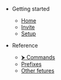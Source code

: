 - Getting started
  - [Home](/README.md "Homepage")
  - [Invite](/start/invite.md "Invite UZX to your server")
  - [Setup](/start/setup.md "Server setup")

- Reference
  - [⮞ Commands](/ref/commands/README.md "Commands reference")
  - [Prefixes](/ref/prefixes.md "Prefix info")
  - [Other fetures](/ref/other.md "Other fetures")
